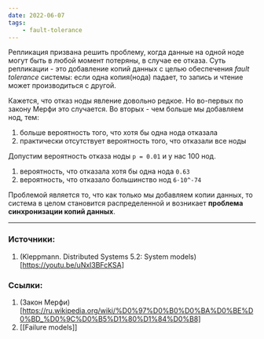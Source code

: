 ```yaml
---
date: 2022-06-07
tags:
    - fault-tolerance
---
```


Репликация призвана решить проблему, когда данные на одной ноде могут быть в любой момент потеряны, в случае ее отказа. Суть репликации - это добавление копий данных с целью обеспечения *fault tolerance* системы: если одна копия(нода) падает, то запись и чтение может производиться с другой.

Кажется, что отказ ноды явление довольно редкое. Но во-первых по закону Мерфи это случается. Во вторых - чем больше мы добавляем нод, тем:
1. больше вероятность того, что хотя бы одна нода отказала
1. практически отсутствует вероятность того, что отказали все ноды

Допустим вероятность отказа ноды ```p = 0.01``` и у нас 100 нод. 
1. вероятность, что отказала хотя бы одна нода ```0.63```
1. вероятность, что отказало большинство нод ```6·10^-74```

Проблемой является то, что как только мы добавляем копии данных, то система в целом становится распределенной и возникает **проблема синхронизации копий данных**.

---

### Источники:
1. (Kleppmann. Distributed Systems 5.2: System models)[https://youtu.be/uNxl3BFcKSA]

### Ссылки:
1. (Закон Мерфи)[https://ru.wikipedia.org/wiki/%D0%97%D0%B0%D0%BA%D0%BE%D0%BD_%D0%9C%D0%B5%D1%80%D1%84%D0%B8]
1. [[Failure models]]